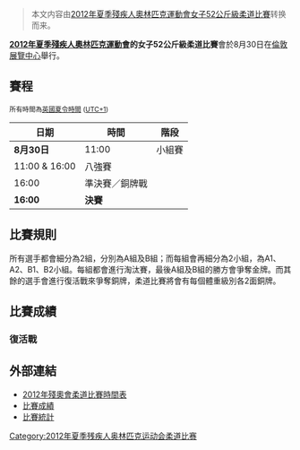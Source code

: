 > 本文内容由[2012年夏季殘疾人奧林匹克運動會女子52公斤級柔道比賽](https://zh.wikipedia.org/wiki/2012年夏季殘疾人奧林匹克運動會女子52公斤級柔道比賽)转换而来。


**[2012年夏季殘疾人奧林匹克運動會](https://zh.wikipedia.org/wiki/2012年夏季殘疾人奧林匹克運動會 "wikilink")**的**女子52公斤級柔道比賽**會於8月30日在[倫敦展覽中心](../Page/倫敦展覽中心.md "wikilink")舉行。

## 賽程

<small>所有時間為[英國夏令時間](https://zh.wikipedia.org/wiki/歐洲西部夏令時間 "wikilink") ([UTC+1](https://zh.wikipedia.org/wiki/UTC+1 "wikilink")) </small>

| 日期            | 時間      | 階段  |
| ------------- | ------- | --- |
| **8月30日**     | 11:00   | 小組賽 |
| 11:00 & 16:00 | 八強賽     |     |
| 16:00         | 準決賽／銅牌戰 |     |
| **16:00**     | **決賽**  |     |

## 比賽規則

所有選手都會細分為2組，分別為A組及B組；而每組會再細分為2小組，為A1、A2、B1、B2小組。每組都會進行淘汰賽，最後A組及B組的勝方會爭奪金牌。而其餘的選手會進行復活戰來爭奪銅牌，柔道比賽將會有每個體重級別各2面銅牌。

## 比賽成績

### 復活戰

## 外部連結

  - [2012年殘奧會柔道比賽時間表](https://web.archive.org/web/20120825044443/http://www.london2012.com/paralympics/judo/schedule-and-results/)
  - [比賽成績](https://web.archive.org/web/20120910205108/http://www.london2012.com/externalparamodules/JU/pdf/JUW052000_C74A.pdf)
  - [比賽統計](https://web.archive.org/web/20120910205104/http://www.london2012.com/externalparamodules/JU/pdf/JUW052000_C83.pdf)

[Category:2012年夏季残疾人奥林匹克运动会柔道比赛](https://zh.wikipedia.org/wiki/Category:2012年夏季残疾人奥林匹克运动会柔道比赛 "wikilink")
